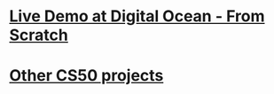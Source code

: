 # <a href="http://164.90.244.239:8000/"> Live Demo at Digital Ocean - From Scratch</a>

# <a href="https://github.com/rodrigoisonline"> Other CS50 projects</a>
